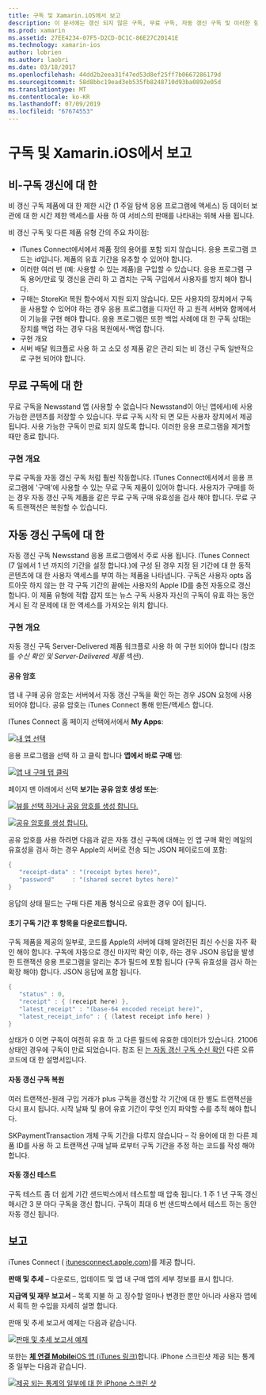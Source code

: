 ```yaml
---
title: 구독 및 Xamarin.iOS에서 보고
description: 이 문서에는 갱신 되지 않은 구독, 무료 구독, 자동 갱신 구독 및 이러한 항목에 보고서를 iTunes Connect를 사용 하 여 설명 합니다.
ms.prod: xamarin
ms.assetid: 27EE4234-07F5-D2CD-DC1C-86E27C20141E
ms.technology: xamarin-ios
author: lobrien
ms.author: laobri
ms.date: 03/18/2017
ms.openlocfilehash: 44dd2b2eea31f47ed53d8ef25ff7b0667286179d
ms.sourcegitcommit: 58d8bbc19ead3eb535fb8248710d93ba0892e05d
ms.translationtype: MT
ms.contentlocale: ko-KR
ms.lasthandoff: 07/09/2019
ms.locfileid: "67674553"
---
```

# <a name="subscriptions-and-reporting-in-xamarinios"></a>구독 및 Xamarin.iOS에서 보고

## <a name="about-non-renewing-subscriptions"></a>비-구독 갱신에 대 한

비 갱신 구독 제품에 대 한 제한 시간 (1 주일 탐색 응용 프로그램에 액세스) 등 데이터 보관에 대 한 시간 제한 액세스를 사용 하 여 서비스의 판매를 나타내는 위해 사용 됩니다.   
   
비 갱신 구독 및 다른 제품 유형 간의 주요 차이점:

-  ITunes Connect에서에서 제품 정의 용어를 포함 되지 않습니다. 응용 프로그램 코드는 id입니다. 제품의 유효 기간을 유추할 수 있어야 합니다. 
-  이러한 여러 번 (예: 사용할 수 있는 제품)을 구입할 수 있습니다. 응용 프로그램 구독 용어/만료 및 갱신을 관리 하 고 겹치는 구독 구입에서 사용자를 방지 해야 합니다. 
-  구매는 StoreKit 복원 함수에서 지원 되지 않습니다. 모든 사용자의 장치에서 구독을 사용할 수 있어야 하는 경우 응용 프로그램을 디자인 하 고 원격 서버와 함께에서이 기능을 구현 해야 합니다. 응용 프로그램은 또한 백업 사례에 대 한 구독 상태는 장치를 백업 하는 경우 다음 복원에서-백업 합니다. 
-  구현 개요
-  서버 배달 워크플로 사용 하 고 소모 성 제품 같은 관리 되는 비 갱신 구독 일반적으로 구현 되어야 합니다. 


## <a name="about-free-subscriptions"></a>무료 구독에 대 한

무료 구독을 Newsstand 앱 (사용할 수 없습니다 Newsstand이 아닌 앱에서)에 사용 가능한 콘텐츠를 저장할 수 있습니다. 무료 구독 시작 되 면 모든 사용자 장치에서 제공 됩니다. 사용 가능한 구독이 만료 되지 않도록 합니다. 이러한 응용 프로그램을 제거할 때만 종료 합니다.

### <a name="implementation-overview"></a>구현 개요

무료 구독을 자동 갱신 구독 처럼 훨씬 작동합니다. ITunes Connect에서에서 응용 프로그램에 '구매'에 사용할 수 있는 무료 구독 제품이 있어야 합니다. 사용자가 구매를 하는 경우 자동 갱신 구독 제품을 같은 무료 구독 구매 유효성을 검사 해야 합니다. 무료 구독 트랜잭션은 복원할 수 있습니다.


## <a name="about-auto-renewable-subscriptions"></a>자동 갱신 구독에 대 한

자동 갱신 구독 Newsstand 응용 프로그램에서 주로 사용 됩니다. ITunes Connect (7 일에서 1 년 까지의 기간을 설정 합니다.)에 구성 된 경우 지정 된 기간에 대 한 동적 콘텐츠에 대 한 사용자 액세스를 부여 하는 제품을 나타냅니다. 구독은 사용자 opts 옵트아웃 하지 않는 한 각 구독 기간의 끝에는 사용자의 Apple ID를 충전 자동으로 갱신 합니다. 이 제품 유형에 적합 잡지 또는 뉴스 구독 사용자 자신의 구독이 유효 하는 동안 게시 된 각 문제에 대 한 액세스를 가져오는 위치 합니다.

### <a name="implementation-overview"></a>구현 개요

자동 갱신 구독 Server-Delivered 제품 워크플로 사용 하 여 구현 되어야 합니다 (참조를 *수신 확인 및 Server-Delivered 제품* 섹션).

#### <a name="shared-secret"></a>공유 암호

앱 내 구매 공유 암호는 서버에서 자동 갱신 구독을 확인 하는 경우 JSON 요청에 사용 되어야 합니다. 공유 암호는 iTunes Connect 통해 만든/액세스 합니다.

ITunes Connect 홈 페이지 선택에서에서 **My Apps**:   
   
 [![](subscriptions-and-reporting-images/image2.png "내 앱 선택")](subscriptions-and-reporting-images/image2.png#lightbox)  
 
응용 프로그램을 선택 하 고 클릭 합니다 **앱에서 바로 구매** 탭:

[![](subscriptions-and-reporting-images/image6.png "앱 내 구매 탭 클릭")](subscriptions-and-reporting-images/image6.png#lightbox)

페이지 맨 아래에서 선택 **보기는 공유 암호 생성 또는**:
   
 [![](subscriptions-and-reporting-images/image40.png "뷰를 선택 하거나 공유 암호를 생성 합니다.")](subscriptions-and-reporting-images/image40.png#lightbox)

 [![](subscriptions-and-reporting-images/image41.png "공유 암호를 생성 합니다.")](subscriptions-and-reporting-images/image41.png#lightbox)   
   
   
   
 공유 암호를 사용 하려면 다음과 같은 자동 갱신 구독에 대해는 인 앱 구매 확인 메일의 유효성을 검사 하는 경우 Apple의 서버로 전송 되는 JSON 페이로드에 포함:

```csharp
{
   "receipt-data" : "(receipt bytes here)",
   "password"     : "(shared secret bytes here)"
}
```

응답의 상태 필드는 구매 다른 제품 형식으로 유효한 경우 0이 됩니다.

#### <a name="downloading-items-after-the-initial-subscription-term"></a>초기 구독 기간 후 항목을 다운로드합니다.

구독 제품을 제공의 일부로, 코드를 Apple의 서버에 대해 알려진된 최신 수신을 자주 확인 해야 합니다. 구독에 자동으로 갱신 마지막 확인 이후, 하는 경우 JSON 응답을 발생 한 트랜잭션 응용 프로그램을 알리는 추가 필드에 포함 됩니다 (구독 유효성을 검사 하는 확장 해야) 합니다. JSON 응답에 포함 됩니다.

```csharp
{
   "status" : 0,
   "receipt" : { (receipt here) },
   "latest_receipt" : "(base-64 encoded receipt here)",
   "latest_receipt_info" : { (latest receipt info here) }
}
```

상태가 0 이면 구독이 여전히 유효 하 고 다른 필드에 유효한 데이터가 있습니다. 21006 상태인 경우에 구독이 만료 되었습니다. 참조 된 [는 자동 갱신 구독 수신 확인](https://developer.apple.com/library/ios/releasenotes/General/ValidateAppStoreReceipt/Chapters/ValidateRemotely.html) 다른 오류 코드에 대 한 설명서입니다.

#### <a name="restoring-auto-renewable-subscriptions"></a>자동 갱신 구독 복원

여러 트랜잭션-원래 구입 거래가 plus 구독을 갱신할 각 기간에 대 한 별도 트랜잭션을 다시 표시 됩니다. 시작 날짜 및 용어 유효 기간이 무엇 인지 파악할 수를 추적 해야 합니다.   
   
   
   
 SKPaymentTransaction 개체 구독 기간을 다루지 않습니다 – 각 용어에 대 한 다른 제품 ID를 사용 하 고 트랜잭션 구매 날짜 로부터 구독 기간을 추정 하는 코드를 작성 해야 합니다.

#### <a name="testing-auto-renewal"></a>자동 갱신 테스트

구독 테스트 좀 더 쉽게 기간 샌드박스에서 테스트할 때 압축 됩니다. 1 주 1 년 구독 갱신 매시간 3 분 마다 구독을 갱신 합니다. 구독이 최대 6 번 샌드박스에서 테스트 하는 동안 자동 갱신 됩니다.

## <a name="reporting"></a>보고

iTunes Connect ( [itunesconnect.apple.com](http://itunesconnect.apple.com))를 제공 합니다.   
   
 **판매 및 추세** – 다운로드, 업데이트 및 앱 내 구매 앱의 세부 정보를 표시 합니다.   
   
 **지급액 및 재무 보고서** – 목록 지불 하 고 징수할 얼마나 변경한 뿐만 아니라 사용자 앱에서 획득 한 수입을 자세히 설명 합니다.

판매 및 추세 보고서 예제는 다음과 같습니다.   

 [![](subscriptions-and-reporting-images/image42.png "판매 및 추세 보고서 예제")](subscriptions-and-reporting-images/image42.png#lightbox)   
   
 또한는 [ **체 연결 Mobile**iOS 앱 (iTunes 링크)](http://itunes.apple.com/us/app/itunes-connect-mobile/id376771144?mt=8)합니다.
iPhone 스크린샷 제공 되는 통계 중 일부는 다음과 같습니다.   
   
 [![](subscriptions-and-reporting-images/image43.png "제공 되는 통계의 일부에 대 한 iPhone 스크린 샷")](subscriptions-and-reporting-images/image43.png#lightbox)
